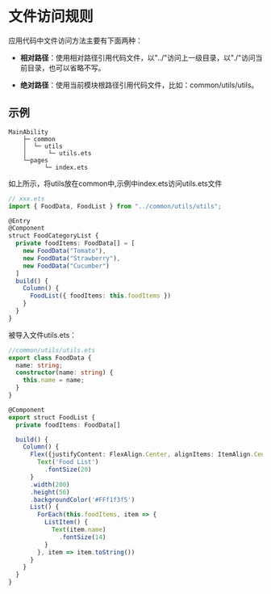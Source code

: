 # 文件访问规则
应用代码中文件访问方法主要有下面两种：

- **相对路径**：使用相对路径引用代码文件，以"../"访问上一级目录，以"./"访问当前目录，也可以省略不写。

- **绝对路径**：使用当前模块根路径引用代码文件，比如：common/utils/utils。




## 示例
```
MainAbility  
    ├─ common
    │  └─ utils
    │      └─ utils.ets        
    └─pages
          └─ index.ets
```
如上所示，将utils放在common中,示例中index.ets访问utils.ets文件
```ts
// xxx.ets
import { FoodData, FoodList } from "../common/utils/utils";

@Entry
@Component
struct FoodCategoryList {  
  private foodItems: FoodData[] = [    
    new FoodData("Tomato"),    
    new FoodData("Strawberry"),    
    new FoodData("Cucumber")  
  ]  
  build() {    
    Column() {      
      FoodList({ foodItems: this.foodItems })    
    }  
  }
}
```

被导入文件utils.ets：

```ts
//common/utils/utils.ets
export class FoodData {  
  name: string;  
  constructor(name: string) {    
    this.name = name;  
  }
}

@Component
export struct FoodList {  
  private foodItems: FoodData[]

  build() {    
    Column() {      
      Flex({justifyContent: FlexAlign.Center, alignItems: ItemAlign.Center}) {        
        Text('Food List')          
          .fontSize(20)      
      }      
      .width(200)      
      .height(56)      
      .backgroundColor('#FFf1f3f5')      
      List() {        
        ForEach(this.foodItems, item => {          
          ListItem() {            
            Text(item.name)              
              .fontSize(14)          
          }        
        }, item => item.toString())      
      }    
    }  
  }
}
```
